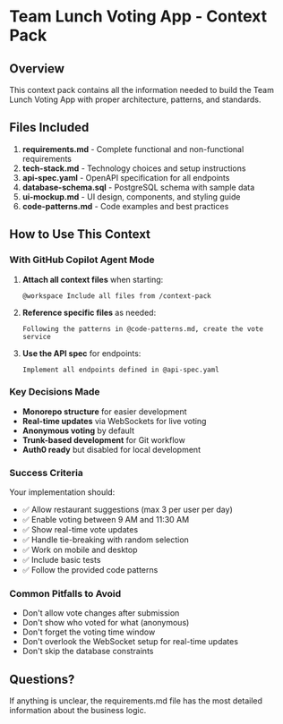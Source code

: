 # Team Lunch Voting App - Context Pack

## Overview
This context pack contains all the information needed to build the Team Lunch Voting App with proper architecture, patterns, and standards.

## Files Included

1. **requirements.md** - Complete functional and non-functional requirements
2. **tech-stack.md** - Technology choices and setup instructions
3. **api-spec.yaml** - OpenAPI specification for all endpoints
4. **database-schema.sql** - PostgreSQL schema with sample data
5. **ui-mockup.md** - UI design, components, and styling guide
6. **code-patterns.md** - Code examples and best practices

## How to Use This Context

### With GitHub Copilot Agent Mode

1. **Attach all context files** when starting:
   ```
   @workspace Include all files from /context-pack
   ```

2. **Reference specific files** as needed:
   ```
   Following the patterns in @code-patterns.md, create the vote service
   ```

3. **Use the API spec** for endpoints:
   ```
   Implement all endpoints defined in @api-spec.yaml
   ```

### Key Decisions Made

- **Monorepo structure** for easier development
- **Real-time updates** via WebSockets for live voting
- **Anonymous voting** by default
- **Trunk-based development** for Git workflow
- **Auth0 ready** but disabled for local development

### Success Criteria

Your implementation should:
- ✅ Allow restaurant suggestions (max 3 per user per day)
- ✅ Enable voting between 9 AM and 11:30 AM
- ✅ Show real-time vote updates
- ✅ Handle tie-breaking with random selection
- ✅ Work on mobile and desktop
- ✅ Include basic tests
- ✅ Follow the provided code patterns

### Common Pitfalls to Avoid

- Don't allow vote changes after submission
- Don't show who voted for what (anonymous)
- Don't forget the voting time window
- Don't overlook the WebSocket setup for real-time updates
- Don't skip the database constraints

## Questions?

If anything is unclear, the requirements.md file has the most detailed information about the business logic.